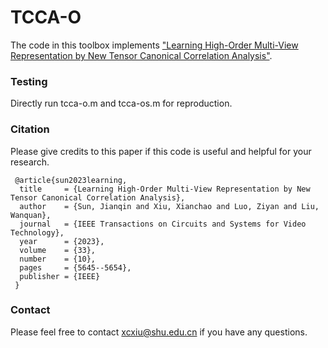 # TCCA-O 

The code in this toolbox implements ["Learning High-Order Multi-View Representation by New Tensor Canonical Correlation Analysis"](https://ieeexplore.ieee.org/abstract/document/10036023). 


### Testing
Directly run tcca-o.m and tcca-os.m for reproduction.

### Citation
Please give credits to this paper if this code is useful and helpful for your research.

     @article{sun2023learning,
      title     = {Learning High-Order Multi-View Representation by New Tensor Canonical Correlation Analysis},
      author    = {Sun, Jianqin and Xiu, Xianchao and Luo, Ziyan and Liu, Wanquan},
      journal   = {IEEE Transactions on Circuits and Systems for Video Technology},
      year      = {2023},
      volume    = {33},
      number    = {10},
      pages     = {5645--5654},
      publisher = {IEEE}
     }

### Contact 
Please feel free to contact xcxiu@shu.edu.cn if you have any questions.
